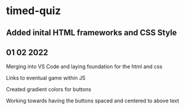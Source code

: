 # timed-quiz
 

## Added inital HTML frameworks and CSS Style 

## 01 02 2022

Merging into VS Code and laying foundation for the html and css 

Links to eventual game within JS

Created gradient colors for buttons

Working towards having the buttons spaced and centered to above text



